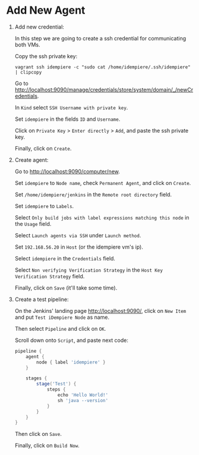 # Add New Agent

1. Add new credential:

    In this step we are going to create a ssh credential for
    communicating both VMs.

    Copy the ssh private key:

    ```shell
    vagrant ssh idempiere -c "sudo cat /home/idempiere/.ssh/idempiere" | clipcopy
    ```

    Go to <http://localhost:9090/manage/credentials/store/system/domain/_/newCredentials>.

    In `Kind` select `SSH Username with private key`.

    Set `idempiere` in the fields `ID` and `Username`.

    Click on `Private Key` > `Enter directly` > `Add`, and paste the ssh private key.

    Finally, click on `Create`.

2. Create agent:

    Go to <http://localhost:9090/computer/new>.

    Set `idempiere` to `Node name`, check `Permanent Agent`, and click on `Create`.

    Set `/home/idempiere/jenkins` in the `Remote root directory` field.

    Set `idempiere` to `Labels`.

    Select `Only build jobs with label expressions matching this node` in the `Usage` field.

    Select `Launch agents via SSH` under `Launch method`.

    Set `192.168.56.20` in `Host` (or the idempiere vm's ip).

    Select `idempiere` in the `Credentials` field.

    Select `Non verifying Verification Strategy` in the `Host Key Verification Strategy` field.

    Finally, click on `Save` (it'll take some time).

3. Create a test pipeline:

    On the Jenkins' landing page <http://localhost:9090/>, click on `New Item` and put `Test iDempiere Node` as name.

    Then select `Pipeline` and click on `OK`.

    Scroll down onto `Script`, and paste next code:

    ```groovy
    pipeline {
        agent {
            node { label 'idempiere' }
        }

        stages {
            stage('Test') {
                steps {
                    echo 'Hello World!'
                    sh 'java --version'
                }
            }
        }
    }
    ```

    Then click on `Save`.

    Finally, click on `Build Now`.
